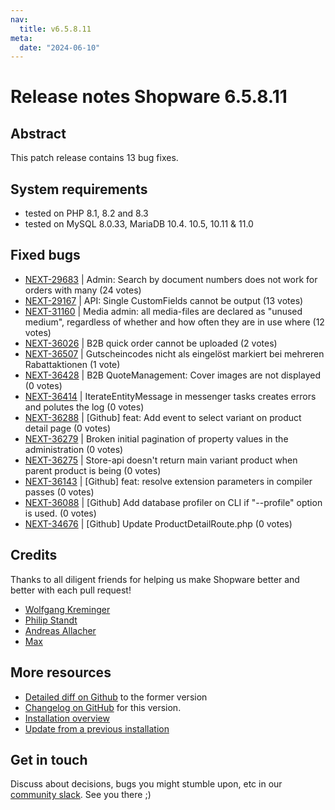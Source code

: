 ```yaml
---
nav:
  title: v6.5.8.11
meta:
  date: "2024-06-10"
---
```


# Release notes Shopware 6.5.8.11

## Abstract

This patch release contains 13 bug fixes.

## System requirements

* tested on PHP 8.1, 8.2 and 8.3
* tested on MySQL 8.0.33, MariaDB 10.4. 10.5, 10.11 & 11.0

## Fixed bugs

* [NEXT-29683](https://issues.shopware.com/issues/NEXT-29683) | Admin: Search by document numbers does not work for orders with many (24 votes)
* [NEXT-29167](https://issues.shopware.com/issues/NEXT-29167) | API: Single CustomFields cannot be output  (13 votes)
* [NEXT-31160](https://issues.shopware.com/issues/NEXT-31160) | Media admin: all media-files are declared as "unused medium", regardless of whether and how often they are in use where (12 votes)
* [NEXT-36026](https://issues.shopware.com/issues/NEXT-36026) | B2B quick order cannot be uploaded (2 votes)
* [NEXT-36507](https://issues.shopware.com/issues/NEXT-36507) | Gutscheincodes nicht als eingelöst markiert bei mehreren Rabattaktionen (1 vote)
* [NEXT-36428](https://issues.shopware.com/issues/NEXT-36428) | B2B QuoteManagement: Cover images are not displayed (0 votes)
* [NEXT-36414](https://issues.shopware.com/issues/NEXT-36414) | IterateEntityMessage in messenger tasks creates errors and polutes the log (0 votes)
* [NEXT-36288](https://issues.shopware.com/issues/NEXT-36288) | [Github] feat: Add event to select variant on product detail page (0 votes)
* [NEXT-36279](https://issues.shopware.com/issues/NEXT-36279) | Broken initial pagination of property values in the administration (0 votes)
* [NEXT-36275](https://issues.shopware.com/issues/NEXT-36275) | Store-api doesn't return main variant product when parent product is being (0 votes)
* [NEXT-36143](https://issues.shopware.com/issues/NEXT-36143) | [Github] feat: resolve extension parameters in compiler passes (0 votes)
* [NEXT-36088](https://issues.shopware.com/issues/NEXT-36088) | [Github] Add database profiler on CLI if "--profile" option is used.  (0 votes)
* [NEXT-34676](https://issues.shopware.com/issues/NEXT-34676) | [Github] Update ProductDetailRoute.php (0 votes)

## Credits

Thanks to all diligent friends for helping us make Shopware better and better with each pull request!

* [Wolfgang Kreminger](https://github.com/r4pt0s)
* [Philip Standt](https://github.com/Ocarthon)
* [Andreas Allacher](https://github.com/AndreasA)
* [Max](https://github.com/aragon999)

## More resources

* [Detailed diff on Github](https://github.com/shopware/shopware/compare/v6.5.8.10...v6.5.8.11) to the former version
* [Changelog on GitHub](https://github.com/shopware/shopware/blob/v6.5.8.11/CHANGELOG.md) for this version.
* [Installation overview](https://developer.shopware.com/docs/guides/installation/)
* [Update from a previous installation](https://developer.shopware.com/docs/guides/installation/template.html#update-shopware)

## Get in touch

Discuss about decisions, bugs you might stumble upon, etc in our [community slack](https://slack.shopware.com). See you there ;)
